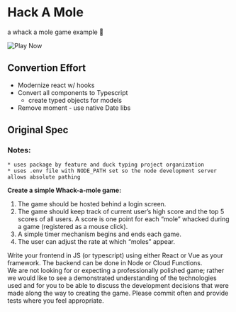 # Hack A Mole
a whack a mole game example 🦔

![Play Now](https://moles.ere.io)

## Convertion Effort
- Modernize react w/ hooks
- Convert all components to Typescript
    - create typed objects for models
- Remove moment - use native Date libs

## Original Spec
### Notes:
    * uses package by feature and duck typing project organization
    * uses .env file with NODE_PATH set so the node development server allows absolute pathing

**Create a simple Whack-a-mole game:**
1. The game should be hosted behind a login screen. 
2. The game should keep track of current user’s high score and the top 5 scores of all users. A score is one point for each “mole” whacked during a game (registered as a mouse click).  
3. A simple timer mechanism begins and ends each game. 
4. The user can adjust the rate at which “moles” appear. 

Write your frontend in JS (or typescript) using either React or Vue as your framework. The backend can be done in Node or Cloud Functions.  
We are not looking for or expecting a professionally polished game; rather we would like to see a demonstrated understanding of the technologies used and for you to be able to discuss the development decisions that were made along the way to creating the game. Please commit often and provide tests where you feel appropriate.

